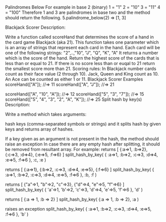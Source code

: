 Palindromes Below
For example in base 2 (binary)
1 = "1"
2 = "10"
3 = "11"
4 = "100"
Therefore 1 and 3 are palindromes in base two and the method should return the following.
5.palindrome_below(2)
=> [1, 3]


Blackjack Scorer
Description:

Write a function called scoreHand that determines the score of a hand in the card game Blackjack (aka 21).
This function takes one parameter which is an array of strings that represent each card in the hand. Each card will be one of the following strings: "2",..,"10", "J", "Q", "K", "A"
It returns a number which is the score of the hand. Return the highest score of the cards that is less than or equal to 21. If there is no score less than or euqal to 21 return the smallest score more than 21.
Scoring rules: In Blackjack number cards count as their face value (2 through 10). Jack, Queen and King count as 10. An Ace can be counted as either 1 or 11.
Blackjack Scorer Examples
scoreHand(["A"]); //=> 11
scoreHand(["A", "J"]); //=> 21

scoreHand(["A", "10", "A"]); //=> 12
scoreHand(["5", "3", "7"]); //=> 15
scoreHand(["5", "4", "3", "2", "A", "K"]); //=> 25
Split hash by key(s)
Description:

Write a method which takes arguments:

hash
keys (comma-separated symbols or strings)
and it splits hash by given keys and returns array of hashes.

If a key given as an argument is not present in the hash, the method should raise an exception
In case there are any empty hash after splitting, it should be removed from resultant array.
For example:
returns [ {:a=>1, :b=>2}, {:c=>3, :d=>4}, {:e=>5, :f=>6} ]
split_hash_by_key( { :a=>1, :b=>2, :c=>3, :d=>4, :e=>5, :f=>6 }, :c, :e )

returns [ {:a=>1}, {:b=>2, :c=>3, :d=>4, :e=>5}, {:f=>6} ]
split_hash_by_key( { :a=>1, :b=>2, :c=>3, :d=>4, :e=>5, :f=>6 }, :b, :f )

returns [ {"a"=>1, "b"=>2, "c"=>3}, {"d"=>4, "e"=>5, "f"=>6} ]
split_hash_by_key( { 'a'=>1, 'b'=>2, 'c'=>3, 'd'=>4, 'e'=>5, 'f'=>6 }, 'd' )

returns [ {:a => 1, :b => 2} ]
split_hash_by_key( {:a => 1, :b => 2}, :a )

raises an exception
split_hash_by_key( { :a=>1, :b=>2, :c=>3, :d=>4, :e=>5, :f=>6 }, 'b' )
